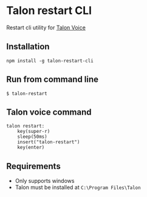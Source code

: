 # Talon restart CLI

Restart cli utility for [Talon Voice](https://talonvoice.com)

## Installation
`npm install -g talon-restart-cli`

## Run from command line
`$ talon-restart`

## Talon voice command
```
talon restart:
    key(super-r)
    sleep(50ms)
    insert("talon-restart")
    key(enter)
```

## Requirements
* Only supports windows
* Talon must be installed at `C:\Program Files\Talon`